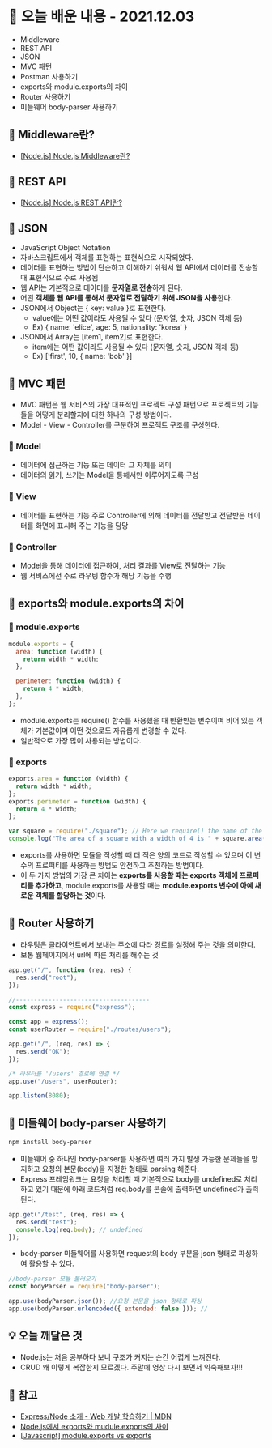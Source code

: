 # 📖 오늘 배운 내용 - 2021.12.03

- Middleware
- REST API
- JSON
- MVC 패턴
- Postman 사용하기
- exports와 module.exports의 차이
- Router 사용하기
- 미들웨어 body-parser 사용하기

## 📝 Middleware란?

- [[Node.js] Node.js Middleware란?](https://lakelouise.tistory.com/211)

## 📝 REST API

- [[Node.js] Node.js REST API란?](https://lakelouise.tistory.com/212)

## 📝 JSON

- JavaScript Object Notation
- 자바스크립트에서 객체를 표현하는 표현식으로 시작되었다.
- 데이터를 표현하는 방법이 단순하고 이해하기 쉬워서 웹 API에서 데이터를 전송할 때 표현식으로 주로 사용됨
- 웹 API는 기본적으로 데이터를 **문자열로 전송**하게 된다.
- 어떤 **객체를 웹 API를 통해서 문자열로 전달하기 위해 JSON을 사용**한다.
- JSON에서 Object는 { key: value }로 표현한다.
  - value에는 어떤 값이라도 사용될 수 있다 (문자열, 숫자, JSON 객체 등)
  - Ex) { name: 'elice', age: 5, nationality: 'korea' }
- JSON에서 Array는 [item1, item2]로 표현한다.
  - item에는 어떤 값이라도 사용될 수 있다 (문자열, 숫자, JSON 객체 등)
  - Ex) ['first', 10, { name: 'bob' }]

## 📝 MVC 패턴

- MVC 패턴은 웹 서비스의 가장 대표적인 프로젝트 구성 패턴으로 프로젝트의 기능들을 어떻게 분리할지에 대한 하나의 구성 방법이다.
- Model - View - Controller를 구분하여 프로젝트 구조를 구성한다.

### 📕 Model

- 데이터에 접근하는 기능 또는 데이터 그 자체를 의미
- 데이터의 읽기, 쓰기는 Model을 통해서만 이루어지도록 구성

### 📕 View

- 데이터를 표현하는 기능 주로 Controller에 의해 데이터를 전달받고 전달받은 데이터를 화면에 표시해 주는 기능을 담당

### 📕 Controller

- Model을 통해 데이터에 접근하여, 처리 결과를 View로 전달하는 기능
- 웹 서비스에선 주로 라우팅 함수가 해당 기능을 수행

## 📝 exports와 module.exports의 차이

### 📕 module.exports

```javascript
module.exports = {
  area: function (width) {
    return width * width;
  },

  perimeter: function (width) {
    return 4 * width;
  },
};
```

- module.exports는 require() 함수를 사용했을 때 반환받는 변수이며 비어 있는 객체가 기본값이며 어떤 것으로도 자유롭게 변경할 수 있다.
- 일반적으로 가장 많이 사용되는 방법이다.

### 📕 exports

```javascript
exports.area = function (width) {
  return width * width;
};
exports.perimeter = function (width) {
  return 4 * width;
};
```

```javascript
var square = require("./square"); // Here we require() the name of the file without the (optional) .js file extension
console.log("The area of a square with a width of 4 is " + square.area(4));
```

- exports를 사용하면 모듈을 작성할 때 더 적은 양의 코드로 작성할 수 있으며 이 변수의 프로퍼티를 사용하는 방법도 안전하고 추천하는 방법이다.
- 이 두 가지 방법의 가장 큰 차이는 **exports를 사용할 때는 exports 객체에 프로퍼티를 추가하고**, module.exports를 사용할 때는 **module.exports 변수에 아예 새로운 객체를 할당하는 것**이다.

## 📝 Router 사용하기

- 라우팅은 클라이언트에서 보내는 주소에 따라 경로를 설정해 주는 것을 의미한다.
- 보통 웹페이지에서 url에 따른 처리를 해주는 것

```javascript
app.get("/", function (req, res) {
  res.send("root");
});

//-------------------------------------
const express = require("express");

const app = express();
const userRouter = require("./routes/users");

app.get("/", (req, res) => {
  res.send("OK");
});

/* 라우터를 '/users' 경로에 연결 */
app.use("/users", userRouter);

app.listen(8080);
```

## 📝 미들웨어 body-parser 사용하기

```bash
npm install body-parser
```

- 미들웨어 중 하나인 body-parser를 사용하면 여러 가지 발생 가능한 문제들을 방지하고 요청의 본문(body)을 지정한 형태로 parsing 해준다.
- Express 프레임워크는 요청을 처리할 때 기본적으로 body를 undefined로 처리하고 있기 때문에 아래 코드처럼 req.body를 콘솔에 출력하면 undefined가 출력된다.

```javascript
app.get("/test", (req, res) => {
  res.send("test");
  console.log(req.body); // undefined
});
```

- body-parser 미들웨어를 사용하면 request의 body 부분을 json 형태로 파싱하여 활용할 수 있다.

```javascript
//body-parser 모듈 불러오기
const bodyParser = require("body-parser");

app.use(bodyParser.json()); //요청 본문을 json 형태로 파싱
app.use(bodyParser.urlencoded({ extended: false })); //
```

## 💡 오늘 깨달은 것

- Node.js는 처음 공부하다 보니 구조가 커지는 순간 어렵게 느껴진다.
- CRUD 왜 이렇게 복잡한지 모르겠다. 주말에 영상 다시 보면서 익숙해보자!!!

## 📌 참고

- [Express/Node 소개 - Web 개발 학습하기 | MDN](https://developer.mozilla.org/ko/docs/Learn/Server-side/Express_Nodejs/Introduction)
- [Node.js에서 exports와 mudule.exports의 차이](http://happinessoncode.com/2018/05/20/nodejs-exports-and-module-exports/)
- [[Javascript] module.exports vs exports](https://velog.io/@jch9537/Javascript-module)
